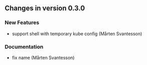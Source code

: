 ## Changes in version 0.3.0

### New Features

* support shell with temporary kube config (Mårten Svantesson)

### Documentation

* fix name (Mårten Svantesson)
